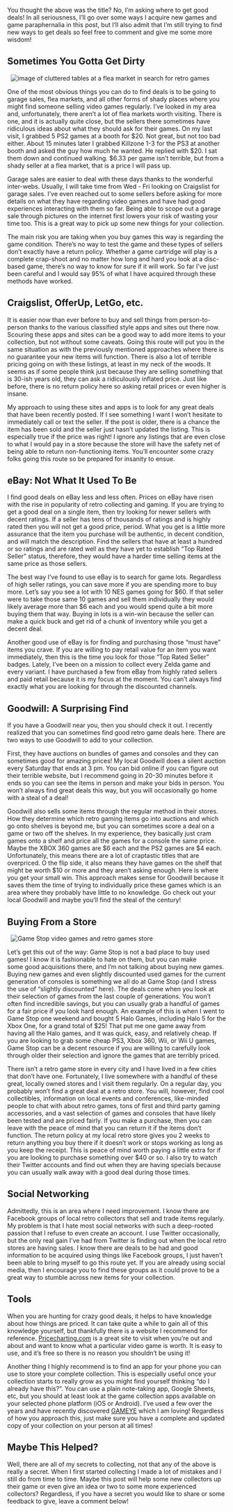 You thought the above was the title? No, I’m asking where to get good deals! In all seriousness, I’ll go over some ways I acquire new games and game paraphernalia in this post, but I’ll also admit that I’m still trying to find new ways to get deals so feel free to comment and give me some more wisdom!

## Sometimes You Gotta Get Dirty

<div class="image-container">
  <img src="https://res.cloudinary.com/https-joeyg-me/image/upload/v1552515483/gaming/flea-market.jpg" onclick="openImage(`https://res.cloudinary.com/https-joeyg-me/image/upload/v1552515483/gaming/flea-market.jpg`)" alt="image of cluttered tables at a flea market in search for retro games">
</div>

One of the most obvious things you can do to find deals is to be going to garage sales, flea markets, and all other forms of shady places where you might find someone selling video games regularly. I’ve looked in my area and, unfortunately, there aren’t a lot of flea markets worth visiting. There is one, and it is actually quite close, but the sellers there sometimes have ridiculous ideas about what they should ask for their games. On my last visit, I grabbed 5 PS2 games at a booth for $20. Not great, but not too bad either. About 15 minutes later I grabbed Killzone 1-3 for the PS3 at another booth and asked the guy how much he wanted. He replied with $20. I sat them down and continued walking. $6.33 per game isn’t terrible, but from a shady seller at a flea market, that is a price I will pass up.

Garage sales are easier to deal with these days thanks to the wonderful inter-webs. Usually, I will take time from Wed - Fri looking on Craigslist for garage sales. I’ve even reached out to some sellers before asking for more details on what they have regarding video games and have had good experiences interacting with them so far. Being able to scope out a garage sale through pictures on the internet first lowers your risk of wasting your time too. This is a great way to pick up some new things for your collection.

The main risk you are taking when you buy games this way is regarding the game condition. There’s no way to test the game and these types of sellers don’t exactly have a return policy. Whether a game cartridge will play is a complete crap-shoot and no matter how long and hard you look at a disc-based game, there’s no way to know for sure if it will work. So far I’ve just been careful and I would say 95% of what I have acquired through these methods have worked.

## Craigslist, OfferUp, LetGo, etc.

It is easier now than ever before to buy and sell things from person-to-person thanks to the various classified style apps and sites out there now. Scouring these apps and sites can be a good way to add more items to your collection, but not without some caveats. Going this route will put you in the same situation as with the previously mentioned approaches where there is no guarantee your new items will function. There is also a lot of terrible pricing going on with these listings, at least in my neck of the woods. It seems as if some people think just because they are selling something that is 30-ish years old, they can ask a ridiculously inflated price. Just like before, there is no return policy here so asking retail prices or even higher is insane.

My approach to using these sites and apps is to look for any great deals that have been recently posted. If I see something I want I won’t hesitate to immediately call or text the seller. If the post is older, there is a chance the item has been sold and the seller just hasn’t updated the listing. This is especially true if the price was right! I ignore any listings that are even close to what I would pay in a store because the store will have the safety net of being able to return non-functioning items. You’ll encounter some crazy folks going this route so be prepared for insanity to ensue.

## eBay: Not What It Used To Be

I find good deals on eBay less and less often. Prices on eBay have risen with the rise in popularity of retro collecting and gaming. If you are trying to get a good deal on a single item, then try looking for newer sellers with decent ratings. If a seller has tens of thousands of ratings and is highly rated then you will not get a good price, period. What you get is a little more assurance that the item you purchase will be authentic, in decent condition, and will match the description. Find the sellers that have at least a hundred or so ratings and are rated well as they have yet to establish “Top Rated Seller” status, therefore, they would have a harder time selling items at the same price as those sellers.

The best way I’ve found to use eBay is to search for game lots. Regardless of high seller ratings, you can save more if you are spending more to buy more. Let’s say you see a lot with 10 NES games going for $60. If that seller were to take those same 10 games and sell them individually they would likely average more than $6 each and you would spend quite a bit more buying them that way. Buying in lots is a win-win because the seller can make a quick buck and get rid of a chunk of inventory while you get a decent deal.

Another good use of eBay is for finding and purchasing those “must have” items you crave. If you are willing to pay retail value for an item you want immediately, then this is the time you look for those “Top Rated Seller” badges. Lately, I’ve been on a mission to collect every Zelda game and every variant. I have purchased a few from eBay from highly rated sellers and paid retail because it is my focus at the moment. You can’t always find exactly what you are looking for through the discounted channels.

## Goodwill: A Surprising Find

If you have a Goodwill near you, then you should check it out. I recently realized that you can sometimes find good retro game deals here. There are two ways to use Goodwill to add to your collection.

First, they have auctions on bundles of games and consoles and they can sometimes good for amazing prices! My local Goodwill does a silent auction every Saturday that ends at 3 pm. You can bid online if you can figure out their terrible website, but I recommend going in 20-30 minutes before it ends so you can see the items in person and make your bids in person. You won’t always find great deals this way, but you will occasionally go home with a steal of a deal!

Goodwill also sells some items through the regular method in their stores. How they determine which retro gaming items go into auctions and which go onto shelves is beyond me, but you can sometimes score a deal on a game or two off the shelves. In my experience, they basically just cram games onto a shelf and price all the games for a console the same price. Maybe the XBOX 360 games are $6 each and the PS2 games are $4 each. Unfortunately, this means there are a lot of craptastic titles that are overpriced. O the flip side, it also means they have games on the shelf that might be worth $10 or more and they aren’t asking enough. Here is where you get your small win. This approach makes sense for Goodwill because it saves them the time of trying to individually price these games which is an area where they probably have little to no knowledge. Go check out your local Goodwill and maybe you’ll find the steal of the century!

## Buying From a Store

<div class="image-container">
  <img src="https://res.cloudinary.com/https-joeyg-me/image/upload/v1552515484/gaming/game_stop.jpg" alt="Game Stop video games and retro games store" onclick="openImage(`https://res.cloudinary.com/https-joeyg-me/image/upload/v1552515484/gaming/game_stop.jpg`)">
</div>

Let’s get this out of the way: Game Stop is not a bad place to buy used games! I know it is fashionable to hate on them, but you can make some good acquisitions there, and I’m not talking about buying new games. Buying new games and even slightly discounted used games for the current generation of consoles is something we all do at Game Stop (and I stress the use of “slightly discounted” here). The deals come when you look at their selection of games from the last couple of generations. You won’t often find incredible savings, but you can usually grab a handful of games for a fair price if you look hard enough. An example of this is when I went to Game Stop one weekend and bought 5 Halo Games, including Halo 5 for the Xbox One, for a grand total of $25! That put me one game away from having all the Halo games, and it was quick, easy, and relatively cheap. If you are looking to grab some cheap PS3, Xbox 360, Wii, or Wii U games, Game Stop can be a decent resource if you are willing to carefully look through older their selection and ignore the games that are terribly priced.

There isn’t a retro game store in every city and I have lived in a few cities that don’t have one. Fortunately, I live somewhere with a handful of these great, locally owned stores and I visit them regularly. On a regular day, you probably won’t find a great deal at a retro store. You will, however, find cool collectibles, information on local events and conferences, like-minded people to chat with about retro games, tons of first and third party gaming accessories, and a vast selection of games and consoles that have likely been tested and are priced fairly. If you make a purchase, then you can leave with the peace of mind that you can return it if the items don’t function. The return policy at my local retro store gives you 2 weeks to return anything you buy there if it doesn’t work or stops working as long as you keep the receipt. This is peace of mind worth paying a little extra for if you are looking to purchase something over $40 or so. I also try to watch their Twitter accounts and find out when they are having specials because you can usually walk away with a good deal during those times.

## Social Networking

Admittedly, this is an area where I need improvement. I know there are Facebook groups of local retro collectors that sell and trade items regularly. My problem is that I hate most social networks with such a deep-rooted passion that I refuse to even create an account. I use Twitter occasionally, but the only real gain I’ve had from Twitter is finding out when the local retro stores are having sales. I know there are deals to be had and good information to be acquired using things like Facebook groups, I just haven’t been able to bring myself to go this route yet. If you are already using social media, then I encourage you to find these groups as it could prove to be a great way to stumble across new items for your collection.

## Tools

When you are hunting for crazy good deals, it helps to have knowledge about how things are priced. It can take quite a while to gain all of this knowledge yourself, but thankfully there is a website I recommend for reference. <a href="https://www.pricecharting.com/" target="_blank">Pricecharting.com</a> is a great site to visit when you’re out and about and want to know what a particular video game is worth. It is easy to use, and it’s free so there is no reason you shouldn’t be using it!

Another thing I highly recommend is to find an app for your phone you can use to store your complete collection. This is especially useful once your collection starts to really grow as you might find yourself thinking “do I already have this?”. You can use a plain note-taking app, Google Sheets, etc, but you should at least look at the game collection apps available on your selected phone platform (iOS or Android). I’ve used a few over the years and have recently discovered <a href="https://play.google.com/store/apps/details?id=com.hairyharri.gameye&hl=en_US" target="_blank">GAMEYE</a> which I am loving! Regardless of how you approach this, just make sure you have a complete and updated copy of your collection on your person at all times!

## Maybe This Helped?

Well, there are all of my secrets to collecting, not that any of the above is really a secret. When I first started collecting I made a lot of mistakes and I still do from time to time. Maybe this post will help some new collectors up their game or even give an idea or two to some more experienced collectors? Regardless, if you have a secret you would like to share or some feedback to give, leave a comment below!
